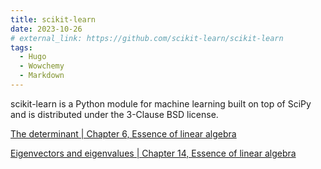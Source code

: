 ```yaml
---
title: scikit-learn
date: 2023-10-26
# external_link: https://github.com/scikit-learn/scikit-learn
tags:
  - Hugo
  - Wowchemy
  - Markdown
---
```


scikit-learn is a Python module for machine learning built on top of SciPy and is distributed under the 3-Clause BSD license.

[The determinant | Chapter 6, Essence of linear algebra](https://www.youtube.com/watch?v=Ip3X9LOh2dk&ab_channel=3Blue1Brown)

[Eigenvectors and eigenvalues | Chapter 14, Essence of linear algebra](https://www.youtube.com/watch?v=PFDu9oVAE-g&ab_channel=3Blue1Brown)

<!--more-->
